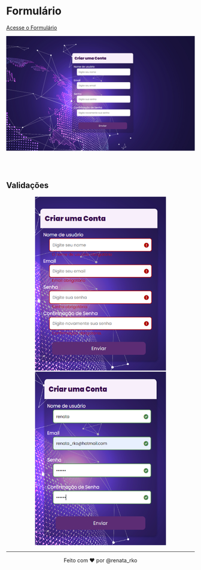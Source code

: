 # Formulário

[Acesse o Formulário](https://renatarko.github.io/formulario/)

<img src=./image/2022-08-09_14-17.png width="900">

<br></br>
## Validações

<p align="center">
  <img src="./image/setError.png" width="350" alt="imagem de erro">
  <img src="./image/setseccess.png" width="350" height="463"alt="imagem de sucesso">
</p>

---

<p align="center">Feito com ❤️ por @renata_rko</p>
